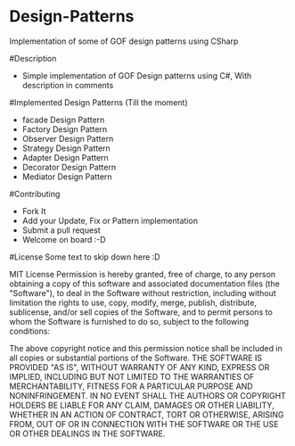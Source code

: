 # Design-Patterns
Implementation of some of GOF design patterns using CSharp

#Description
+ Simple implementation of GOF Design patterns using C#, With description in comments


#Implemented Design Patterns (Till the moment)
- facade Design Pattern
- Factory Design Pattern
- Observer Design Pattern
- Strategy Design Pattern
- Adapter Design Pattern
- Decorator Design Pattern
- Mediator Design Pattern

#Contributing
- Fork It
- Add your Update, Fix or Pattern implementation
- Submit a pull request
- Welcome on board :-D

#License
Some text to skip down here :D

MIT License
Permission is hereby granted, free of charge, to any person obtaining a copy
of this software and associated documentation files (the "Software"), to deal
in the Software without restriction, including without limitation the rights
to use, copy, modify, merge, publish, distribute, sublicense, and/or sell
copies of the Software, and to permit persons to whom the Software is
furnished to do so, subject to the following conditions:

The above copyright notice and this permission notice shall be included in all
copies or substantial portions of the Software.
THE SOFTWARE IS PROVIDED "AS IS", WITHOUT WARRANTY OF ANY KIND, EXPRESS OR
IMPLIED, INCLUDING BUT NOT LIMITED TO THE WARRANTIES OF MERCHANTABILITY,
FITNESS FOR A PARTICULAR PURPOSE AND NONINFRINGEMENT. IN NO EVENT SHALL THE
AUTHORS OR COPYRIGHT HOLDERS BE LIABLE FOR ANY CLAIM, DAMAGES OR OTHER
LIABILITY, WHETHER IN AN ACTION OF CONTRACT, TORT OR OTHERWISE, ARISING FROM,
OUT OF OR IN CONNECTION WITH THE SOFTWARE OR THE USE OR OTHER DEALINGS IN THE
SOFTWARE.
